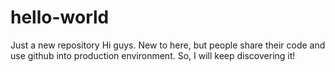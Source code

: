 # hello-world
Just a new repository
Hi guys.
New to here, but people share their code and use github into production environment.
So, I will keep discovering it!
